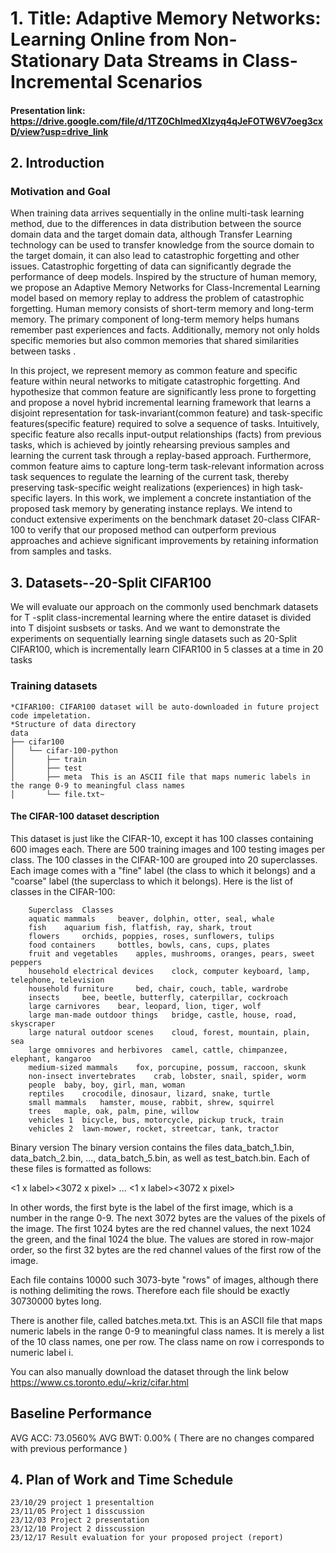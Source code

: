 # 1. Title: Adaptive Memory Networks: Learning Online from Non-Stationary Data Streams in Class-Incremental Scenarios
#### Presentation link: https://drive.google.com/file/d/1TZ0ChImedXlzyq4qJeFOTW6V7oeg3cxD/view?usp=drive_link
## 2. Introduction 	
### Motivation and Goal
When training data arrives sequentially in the online multi-task learning method, due to the differences in data distribution between the source domain data and the target domain data, although Transfer Learning technology can be used to transfer knowledge from the source domain to the target domain, it can also lead to catastrophic forgetting and other issues. Catastrophic forgetting of data can significantly degrade the performance of deep models. Inspired by the structure of human memory, we propose an Adaptive Memory Networks for Class-Incremental Learning model based on memory replay to address the problem of catastrophic forgetting. Human memory consists of short-term memory and long-term memory. The primary component of long-term memory helps humans remember past experiences and facts. Additionally, memory not only holds specific memories but also common memories that shared similarities between tasks . 

In this project,  we represent memory as common feature and specific feature within neural networks to mitigate catastrophic forgetting. And hypothesize that common feature are significantly less prone to forgetting and propose a novel hybrid incremental learning framework that learns a disjoint representation for task-invariant(common feature) and task-specific features(specific feature) required to solve a sequence of tasks. Intuitively, specific feature also recalls input-output relationships (facts) from previous tasks, which is achieved by jointly rehearsing previous samples and learning the current task through a replay-based approach. Furthermore, common feature aims to capture long-term task-relevant information across task sequences to regulate the learning of the current task, thereby preserving task-specific weight realizations (experiences) in high task-specific layers. In this work, we implement a concrete instantiation of the proposed task memory by generating instance replays. We intend to conduct extensive experiments on the benchmark dataset 20-class CIFAR-100 to verify that our proposed method can outperform previous approaches and achieve significant improvements by retaining information from samples and tasks.

## 3. Datasets--20-Split CIFAR100 
We will evaluate our approach on the commonly used benchmark datasets for T -split class-incremental learning where the entire dataset is divided into T disjoint susbsets or tasks.
And we want to demonstrate the experiments on sequentially learning single datasets such as 20-Split CIFAR100, which is incrementally learn CIFAR100 in 5 classes at a time in 20 tasks
### Training datasets
	*CIFAR100: CIFAR100 dataset will be auto-downloaded in future project code impeletation.
	*Structure of data directory
	data
	├── cifar100
	│   └── cifar-100-python
	│       ├── train
	│       ├── test
	│       ├── meta  This is an ASCII file that maps numeric labels in the range 0-9 to meaningful class names
	│       └── file.txt~

#### The CIFAR-100 dataset description
This dataset is just like the CIFAR-10, except it has 100 classes containing 600 images each. There are 500 training images and 100 testing images per class. The 100 classes in the CIFAR-100 are grouped into 20 superclasses. Each image comes with a "fine" label (the class to which it belongs) and a "coarse" label (the superclass to which it belongs).
Here is the list of classes in the CIFAR-100:

		Superclass 	Classes
		aquatic mammals 	beaver, dolphin, otter, seal, whale
		fish 	aquarium fish, flatfish, ray, shark, trout
		flowers 	orchids, poppies, roses, sunflowers, tulips
		food containers 	bottles, bowls, cans, cups, plates
		fruit and vegetables 	apples, mushrooms, oranges, pears, sweet peppers
		household electrical devices 	clock, computer keyboard, lamp, telephone, television
		household furniture 	bed, chair, couch, table, wardrobe
		insects 	bee, beetle, butterfly, caterpillar, cockroach
		large carnivores 	bear, leopard, lion, tiger, wolf
		large man-made outdoor things 	bridge, castle, house, road, skyscraper
		large natural outdoor scenes 	cloud, forest, mountain, plain, sea
		large omnivores and herbivores 	camel, cattle, chimpanzee, elephant, kangaroo
		medium-sized mammals 	fox, porcupine, possum, raccoon, skunk
		non-insect invertebrates 	crab, lobster, snail, spider, worm
		people 	baby, boy, girl, man, woman
		reptiles 	crocodile, dinosaur, lizard, snake, turtle
		small mammals 	hamster, mouse, rabbit, shrew, squirrel
		trees 	maple, oak, palm, pine, willow
		vehicles 1 	bicycle, bus, motorcycle, pickup truck, train
		vehicles 2 	lawn-mower, rocket, streetcar, tank, tractor
		
Binary version
The binary version contains the files data_batch_1.bin, data_batch_2.bin, ..., data_batch_5.bin, as well as test_batch.bin. Each of these files is formatted as follows:

<1 x label><3072 x pixel>
...
<1 x label><3072 x pixel>

In other words, the first byte is the label of the first image, which is a number in the range 0-9. The next 3072 bytes are the values of the pixels of the image. The first 1024 bytes are the red channel values, the next 1024 the green, and the final 1024 the blue. The values are stored in row-major order, so the first 32 bytes are the red channel values of the first row of the image.

Each file contains 10000 such 3073-byte "rows" of images, although there is nothing delimiting the rows. Therefore each file should be exactly 30730000 bytes long.

There is another file, called batches.meta.txt. This is an ASCII file that maps numeric labels in the range 0-9 to meaningful class names. It is merely a list of the 10 class names, one per row. The class name on row i corresponds to numeric label i. 


You can also manually download the dataset through the link below
https://www.cs.toronto.edu/~kriz/cifar.html

## Baseline Performance
AVG ACC: 73.0560%
AVG BWT: 0.00% ( There are no changes compared with previous performance )


## 4. Plan of Work and Time Schedule
	23/10/29 project 1 presentaltion
	23/11/05 Project 1 disscussion
	23/12/03 Project 2 presentation
	23/12/10 Project 2 disscussion
	23/12/17 Result evaluation for your proposed project (report)










